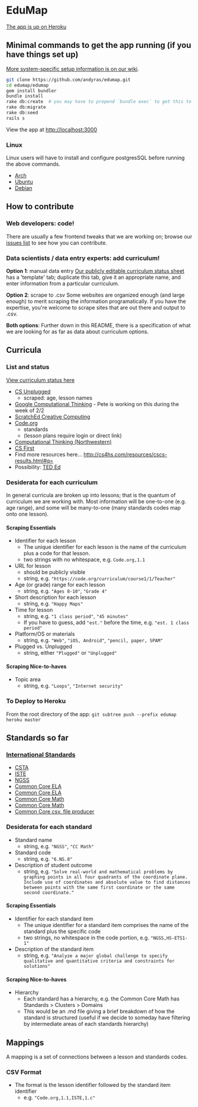 # EduMap
[The app is up on Heroku](https://edumap3.herokuapp.com)

## Minimal commands to get the app running (if you have things set up)

[More system-specific setup information is on our wiki](https://github.com/TeachTechTaskForce/edumap/wiki).

```sh
git clone https://github.com/andyras/edumap.git
cd edumap/edumap
gem install bundler
bundle install
rake db:create  # you may have to prepend `bundle exec` to get this to work.
rake db:migrate
rake db:seed
rails s
```
View the app at <http://localhost:3000>

### Linux
Linux users will have to install and configure postgresSQL before running the above commands.
- [Arch](https://wiki.archlinux.org/index.php/PostgreSQL#Installing_PostgreSQL)
- [Ubuntu](https://help.ubuntu.com/lts/serverguide/postgresql.html#postgresql-installation)
- [Debian](https://wiki.debian.org/PostgreSql#Installation)

## How to contribute

### Web developers: code!
There are usually a few frontend tweaks that we are working on; browse our [issues list](https://github.com/TeachTechTaskForce/edumap/issues) to see how you can contribute.

### Data scientists / data entry experts: add curriculum!
**Option 1**: manual data entry
[Our publicly editable curriculum status sheet](https://docs.google.com/spreadsheets/d/1jbdx7ImdbcGbpG2AB5V37Rdjj6ABXP5y4fkM0onpRzw/edit#gid=1308793623) has a 'template' tab; duplicate this tab, give it an appropriate name, and enter information from a particular curriculum.

**Option 2**: scrape to .csv
Some websites are organized enough (and large enough) to merit scraping the information programatically. If you have the expertise, you're welcome to scrape sites that are out there and output to .csv.

**Both options**: Further down in this README, there is a specification of what we are looking for as far as data about curriculum options.

## Curricula

### List and status
[View curriculum status here](https://docs.google.com/spreadsheets/d/1jbdx7ImdbcGbpG2AB5V37Rdjj6ABXP5y4fkM0onpRzw/edit#gid=1308793623)
- [CS Unplugged](http://csunplugged.org)
  - scraped: age, lesson names
- [Google Computational Thinking](https://www.google.com/edu/resources/programs/exploring-computational-thinking/index.html#!ct-materials) - Pete is working on this during the week of 2/2
- [ScratchEd Creative Computing](http://scratched.gse.harvard.edu/guide/download.html)
- [Code.org](https://studio.code.org)
  - standards
  - (lesson plans require login or direct link)
- [Computational Thinking (Northwestern)](http://ct-stem.northwestern.edu/lesson-plans/)
- [CS First](http://www.cs-first.com/)
- Find more resources here...  http://cs4hs.com/resources/cscs-results.html#q=
- Possibility: [TED Ed](http://ed.ted.com/)

### Desiderata for each curriculum
In general curricula are broken up into lessons; that is the quantum of curriculum we are working with. Most information will be one-to-one (e.g. age range), and some will be many-to-one (many standards codes map onto one lesson).

#### Scraping Essentials
- Identifier for each lesson
  - The unique identifier for each lesson is the name of the curriculum plus a code for that lesson.
  - two strings with no whitespace, e.g. `Code.org,1.1`
- URL for lesson
  - should be publicly visible
  - string, e.g. `"https://code.org/curriculum/course1/1/Teacher"`
- Age (or grade) range for each lesson
  - string, e.g. `"Ages 8-10"`, `"Grade 4"`
- Short description for each lesson
  - string, e.g. `"Happy Maps"`
- Time for lesson
  - string, e.g. `"1 class period"`, `"45 minutes"`
  - If you have to guess, add `"est."` before the time, e.g. `"est. 1 class period"`
- Platform/OS or materials
  - string, e.g. `"Web"`, `"iOS, Android"`,  `"pencil, paper, SPAM"`
- Plugged vs. Unplugged
  - string, either `"Plugged"` or `"Unplugged"`

#### Scraping Nice-to-haves
- Topic area
  - string, e.g. `"Loops"`, `"Internet security"`

### To Deploy to Heroku
From the root directory of the app:
`git subtree push --prefix edumap heroku master`

## Standards so far
### [International Standards](https://docs.google.com/spreadsheets/d/1SE7hGK5CkOlAf6oEnqk0DPr8OOSdyGZmRnROhr0XHys/edit#gid=218360034)
- [CSTA](http://csta.acm.org/Curriculum/sub/CurrFiles/CSTA_K-12_CSS.pdf)
- [ISTE](http://www.iste.org/standards/iste-standards/standards-for-students)
- [NGSS](http://www.nextgenscience.org/search-performance-expectations)
- [Common Core ELA](http://www.corestandards.org/wp-content/uploads/ELA_Standards1.pdf)
- [Common Core ELA](http://www.corestandards.org/ELA-Literacy/)
- [Common Core Math](http://www.corestandards.org/wp-content/uploads/Math_Standards1.pdf)
- [Common Core Math](http://www.corestandards.org/Math/)
- [Common Core csv. file producer](http://www.ode.state.or.us/teachlearn/real/standards/)

### Desiderata for each standard
- Standard name
  - string, e.g. `"NGSS"`, `"CC Math"`
- Standard code
  - string, e.g. `"6.NS.8"`
- Description of student outcome
  - string, e.g. `"Solve real-world and mathematical problems by graphing points in all four quadrants of the coordinate plane. Include use of coordinates and absolute value to find distances between points with the same first coordinate or the same second coordinate."`

#### Scraping Essentials
- Identifier for each standard item
  - The unique identifier for a standard item comprises the name of the standard plus the specific code
  - two strings, no whitespace in the code portion, e.g. `"NGSS,HS-ETS1-1"`
- Description of the standard item
  - string, e.g. `"Analyze a major global challenge to specify qualitative and quantitative criteria and constraints for solutions"`

#### Scraping Nice-to-haves
- Hierarchy
  - Each standard has a hierarchy, e.g. the Common Core Math has Standards > Clusters > Domains
  - This would be an .md file giving a brief breakdown of how the standard is structured (useful if we decide to someday have filtering by intermediate areas of each standards hierarchy)

## Mappings
A mapping is a set of connections between a lesson and standards codes.

### CSV Format
- The format is the lesson identifier followed by the standard item identifier
  - e.g. `"Code.org,1.1,ISTE,1.c"`
